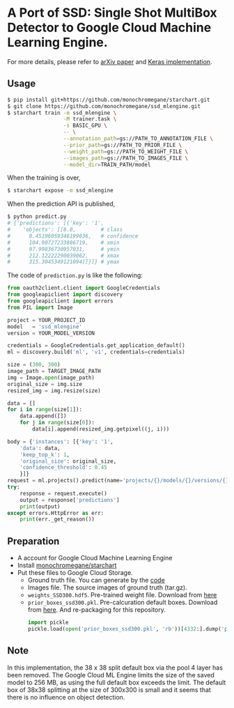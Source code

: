 # A Port of SSD: Single Shot MultiBox Detector to Google Cloud Machine Learning Engine.

For more details, please refer to [arXiv paper](http://arxiv.org/abs/1512.02325) and [Keras implementation](https://github.com/rykov8/ssd_keras).

## Usage

```sh
$ pip install git+https://github.com/monochromegane/starchart.git
$ git clone https://github.com/monochromegane/ssd_mlengine.git
$ starchart train -m ssd_mlengine \
                  -M trainer.task \
                  -s BASIC_GPU \
                  -- \
                  --annotation_path=gs://PATH_TO_ANNOTATION_FILE \
                  --prior_path=gs://PATH_TO_PRIOR_FILE \
                  --weight_path=gs://PATH_TO_WEIGHT_FILE \
                  --images_path=gs://PATH_TO_IMAGES_FILE \
                  --model_dir=TRAIN_PATH/model
```

When the training is over,

```sh
$ starchart expose -m ssd_mlengine
```

When the prediction API is published,

```sh
$ python predict.py
# {'predictions': [{'key': '1',
#    'objects': [[8.0,        # class
#      0.45196059346199036,   # confidence
#      104.90727233886719,    # xmin
#      97.99836730957031,     # ymin
#      212.12222290039062,    # xmax
#      315.3045349121094]]}]} # ymax
```

The code of `prediction.py` is like the following:

```python
from oauth2client.client import GoogleCredentials
from googleapiclient import discovery
from googleapiclient import errors
from PIL import Image

project = YOUR_PROJECT_ID
model   = 'ssd_mlengine'
version = YOUR_MODEL_VERSION

credentials = GoogleCredentials.get_application_default()
ml = discovery.build('ml', 'v1', credentials=credentials)

size = (300, 300)
image_path = TARGET_IMAGE_PATH
img = Image.open(image_path)
original_size = img.size
resized_img = img.resize(size)

data = []
for i in range(size[1]):
    data.append([])
    for j in range(size[0]):
        data[i].append(resized_img.getpixel((j, i)))

body = {'instances': [{'key': '1',
    'data': data,
    'keep_top_k': 1,
    'original_size': original_size,
    'confidence_threshold': 0.45
    }]}
request = ml.projects().predict(name='projects/{}/models/{}/versions/{}'.format(project, model, version), body=body)
try:
    response = request.execute()
    output = response['predictions']
    print(output)
except errors.HttpError as err:
    print(err._get_reason())
```

## Preparation

- A account for Google Cloud Machine Learning Engine
- Install [monochromegane/starchart](https://github.com/monochromegane/starchart)
- Put these files to Google Cloud Storage.
    - Ground truth file. You can generate by the [code](https://github.com/rykov8/ssd_keras/blob/master/PASCAL_VOC/get_data_from_XML.py)
    - Images file. The source images of ground truth (tar.gz).
    - `weights_SSD300.hdf5`. Pre-trained weight file. Download from [here](https://github.com/rykov8/ssd_keras)
    - `prior_boxes_ssd300.pkl`. Pre-calcuration default boxes. Download from [here](https://github.com/rykov8/ssd_keras). And re-packaging for this repository.
      ```py
      import pickle
      pickle.load(open('prior_boxes_ssd300.pkl', 'rb'))[4332:].dump('prior_boxes_ssd300_min.pkl')
      ```

## Note

In this implementation, the 38 x 38 split default box via the pool 4 layer has been removed. The Google Cloud ML Engine limits the size of the saved model to 256 MB, as using the full default box exceeds the limit. The default box of 38x38 splitting at the size of 300x300 is small and it seems that there is no influence on object detection.
